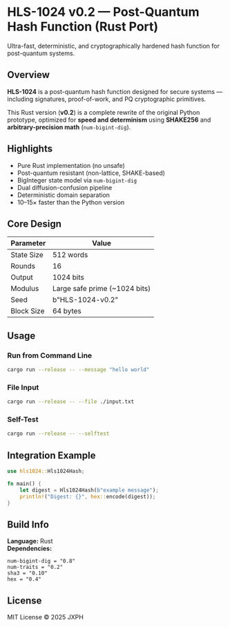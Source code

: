 # HLS-1024 v0.2 — Post-Quantum Hash Function (Rust Port)

Ultra-fast, deterministic, and cryptographically hardened hash function for post-quantum systems.

## Overview

**HLS-1024** is a post-quantum hash function designed for secure systems — including signatures, proof-of-work, and PQ cryptographic primitives.

This Rust version (**v0.2**) is a complete rewrite of the original Python prototype, optimized for **speed and determinism** using **SHAKE256** and **arbitrary-precision math** (`num-bigint-dig`).

## Highlights

- Pure Rust implementation (no unsafe)
- Post-quantum resistant (non-lattice, SHAKE-based)
- BigInteger state model via `num-bigint-dig`
- Dual diffusion-confusion pipeline
- Deterministic domain separation
- 10–15× faster than the Python version

## Core Design

| Parameter | Value |
|------------|--------|
| State Size | 512 words |
| Rounds | 16 |
| Output | 1024 bits |
| Modulus | Large safe prime (~1024 bits) |
| Seed | b"HLS-1024-v0.2" |
| Block Size | 64 bytes |

## Usage

### Run from Command Line

```bash
cargo run --release -- --message "hello world"
```

### File Input

```bash
cargo run --release -- --file ./input.txt
```

### Self-Test

```bash
cargo run --release -- --selftest
```

## Integration Example

```rust
use hls1024::Hls1024Hash;

fn main() {
    let digest = Hls1024Hash(b"example message");
    println!("Digest: {}", hex::encode(digest));
}
```

## Build Info

**Language:** Rust  
**Dependencies:**  
```
num-bigint-dig = "0.8"
num-traits = "0.2"
sha3 = "0.10"
hex = "0.4"
```

## License

MIT License © 2025 JXPH
